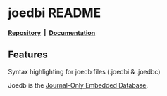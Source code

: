 # joedbi README

#### [Repository](https://github.com/Remi-Coulom/joedb)&nbsp;&nbsp;|&nbsp;&nbsp;[Documentation](https://www.joedb.org/intro.html)&nbsp;&nbsp;

## Features

Syntax highlighting for joedb files (.joedbi & .joedbc)

Joedb is the [Journal-Only Embedded Database](https://www.joedb.org/intro.html).
